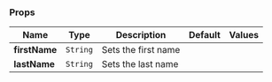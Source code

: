 ### Props
| Name | Type | Description | Default | Values |
| --- | ----------- | --------- | --------- | --------- |
| **firstName** | `String` | Sets the first name |  |  |
| **lastName** | `String` | Sets the last name |  |  |
